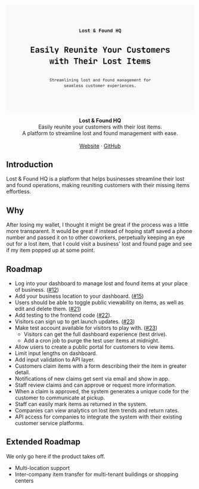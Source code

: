 ![repo banner](./public/repo-banner.png)

<div align="center"><strong>Lost & Found HQ</strong></div>
<div align="center">Easily reunite your customers with their lost items.<br />A platform to streamline lost and found management with ease.</div>
<br />
<div align="center">
<a href="https://www.lostandfoundhq.com">Website</a> 
<span> · </span>
<a href="https://github.com/internetdrew/lost-and-found-hq">GitHub</a> 
</div>

## Introduction

Lost & Found HQ is a platform that helps businesses streamline their lost and found operations, making reuniting customers with their missing items effortless.

## Why

After losing my wallet, I thought it might be great if the process was a little more transparent. It would be great if instead of hoping staff saved a phone number and passed it on to other coworkers, perpetually keeping an eye out for a lost item, that I could visit a business' lost and found page and see if my item popped up at some point.

## Roadmap

- Log into your dashboard to manage lost and found items at your place of business. ([#12](https://github.com/internetdrew/lost-and-found-hq/pull/12))
- Add your business location to your dashboard. ([#15](https://github.com/internetdrew/lost-and-found-hq/pull/15))
- Users should be able to toggle public viewability on items, as well as edit and delete them. ([#21](https://github.com/internetdrew/lost-and-found-hq/pull/21))
- Add testing to the frontend code ([#22](https://github.com/internetdrew/lost-and-found-hq/pull/22)).
- Visitors can sign up to get launch updates. ([#23](https://github.com/internetdrew/lost-and-found-hq/pull/23))
- Make test account available for visitors to play with. ([#23](https://github.com/internetdrew/lost-and-found-hq/pull/23))
  - Visitors can get the full dashboard experience (test drive).
  - Add a cron job to purge the test user items at midnight.
- Allow users to create a public portal for customers to view items.
- Limit input lengths on dashboard.
- Add input validation to API layer.
- Customers claim items with a form describing their the item in greater detail.
- Notifications of new claims get sent via email and show in app.
- Staff review claims and can approve or request more information.
- When a claim is approved, the system generates a unique code for the customer to communicate at pickup.
- Staff can easily mark items as returned in the system.
- Companies can view analytics on lost item trends and return rates.
- API access for companies to integrate the system with their existing customer service platforms.

## Extended Roadmap

We only go here if the product takes off.

- Multi-location support
- Inter-company item transfer for multi-tenant buildings or shopping centers
